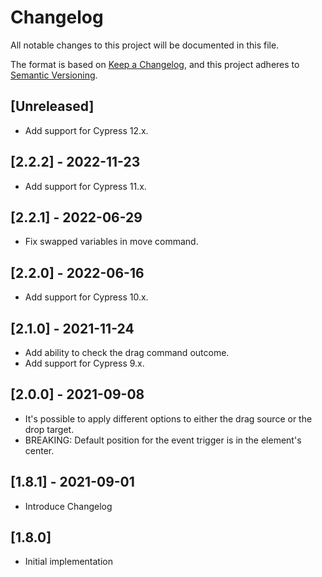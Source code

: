 # Changelog
All notable changes to this project will be documented in this file.

The format is based on [Keep a Changelog](https://keepachangelog.com/en/1.0.0/),
and this project adheres to [Semantic Versioning](https://semver.org/spec/v2.0.0.html).

## [Unreleased]

- Add support for Cypress 12.x.

## [2.2.2] - 2022-11-23

- Add support for Cypress 11.x.

## [2.2.1] - 2022-06-29

- Fix swapped variables in move command.

## [2.2.0] - 2022-06-16

- Add support for Cypress 10.x.

## [2.1.0] - 2021-11-24

- Add ability to check the drag command outcome.
- Add support for Cypress 9.x.

## [2.0.0] - 2021-09-08

- It's possible to apply different options to either the drag source or the drop target.
- BREAKING: Default position for the event trigger is in the element's center.

## [1.8.1] - 2021-09-01

- Introduce Changelog

## [1.8.0]

- Initial implementation
